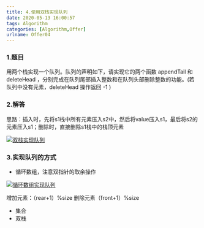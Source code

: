 ```yaml
---
title: 4.使用双栈实现队列
date: 2020-05-13 16:00:57
tags: Algorithm
categories: [Algorithm,Offer]
urlname: Offer04
---
```


### 1.题目

用两个栈实现一个队列。队列的声明如下，请实现它的两个函数 appendTail 和 deleteHead ，分别完成在队列尾部插入整数和在队列头部删除整数的功能。(若队列中没有元素，deleteHead 操作返回 -1 )

### 2.解答

思路：插入时，先将s1栈中所有元素压入s2中，然后将value压入s1，最后将s2的元素压入s1；删除时，直接删除s1栈中的栈顶元素

[![双栈实现队列](https://pic.rmb.bdstatic.com/34c0b15323f61b4cb83109f6904441b2.png)](http://39.107.124.120/wp-content/uploads/2020/04/双栈实现队列.png)

### 3.实现队列的方式

- 循环数组，注意双指针的取余操作

[![循环数组实现队列](https://pic.rmb.bdstatic.com/f890b44bf420a258f2282957f0b7e895.png)](http://39.107.124.120/wp-content/uploads/2020/04/循环数组实现队列.png)

增加元素：（rear+1）%size  删除元素（front+1）%size

- 集合
- 双栈